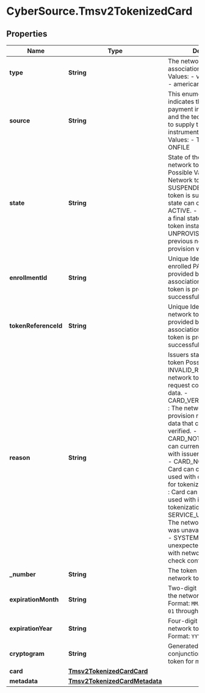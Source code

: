 # CyberSource.Tmsv2TokenizedCard

## Properties
Name | Type | Description | Notes
------------ | ------------- | ------------- | -------------
**type** | **String** | The network token card association brand Possible Values: - visa - mastercard - americanexpress  | [optional] 
**source** | **String** | This enumeration value indicates the origin of the payment instrument (PAN) and the technique employed to supply the payment instrument data. Possible Values: - TOKEN - ISSUER - ONFILE  | [optional] 
**state** | **String** | State of the network token or network token provision Possible Values: - ACTIVE : Network token is active. - SUSPENDED : Network token is suspended. This state can change back to ACTIVE. - DELETED : This is a final state for a network token instance. - UNPROVISIONED : A previous network token provision was unsuccessful.  | [optional] 
**enrollmentId** | **String** | Unique Identifier for the enrolled PAN. This Id is provided by the card association when a network token is provisioned successfully.  | [optional] 
**tokenReferenceId** | **String** | Unique Identifier for the network token. This Id is provided by the card association when a network token is provisioned successfully.  | [optional] 
**reason** | **String** | Issuers state for the network token Possible Values: - INVALID_REQUEST : The network token provision request contained invalid data. - CARD_VERIFICATION_FAILED : The network token provision request contained data that could not be verified. - CARD_NOT_ELIGIBLE : Card can currently not be used with issuer for tokenization. - CARD_NOT_ALLOWED : Card can currently not be used with card association for tokenization. - DECLINED : Card can currently not be used with issuer for tokenization. - SERVICE_UNAVAILABLE : The network token service was unavailable or timed out. - SYSTEM_ERROR : An unexpected error occurred with network token service, check configuration.  | [optional] 
**_number** | **String** | The token requestors network token  | [optional] 
**expirationMonth** | **String** | Two-digit month in which the network token expires.  Format: `MM`.  Possible Values: `01` through `12`.  | [optional] 
**expirationYear** | **String** | Four-digit year in which the network token expires.  Format: `YYYY`.  | [optional] 
**cryptogram** | **String** | Generated value used in conjunction with the network token for making a payment.  | [optional] 
**card** | [**Tmsv2TokenizedCardCard**](Tmsv2TokenizedCardCard.md) |  | [optional] 
**metadata** | [**Tmsv2TokenizedCardMetadata**](Tmsv2TokenizedCardMetadata.md) |  | [optional] 


